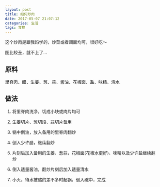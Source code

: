 ```yaml
---
layout: post
title: 如何炒肉
date: 2017-05-07 21:07:12
categories: 生活
tags: 食物
---
```

这个炒肉是跟我妈学的，炒菜或者调面均可，很好吃～

图比较丑，就不上了...

## 原料

里脊肉、醋、生姜、葱、蒜、酱油、花椒面、盐、味精、清水

## 做法

1. 将里脊肉洗净，切成小块或肉片均可

2. 生姜切片、葱切段、蒜切片备用

3. 锅中倒油，放入备用的里脊肉翻炒

4. 倒入少许醋，继续翻炒

5. 片刻后加入备用的生姜、葱蒜，花椒面(花椒水更好)、味精以及少许盐继续翻炒

6. 倒入适量酱油，翻炒片刻后加入适量清水

7. 小火，待水被熬的差不多时起锅，倒入碗中，完成

<!-- more -->